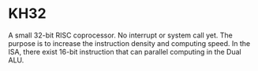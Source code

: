 # KH32
A small 32-bit RISC coprocessor. No interrupt or system call yet. The purpose is to increase the instruction density and  computing speed. In the ISA, there exist 16-bit instruction that can parallel computing in the Dual ALU.
